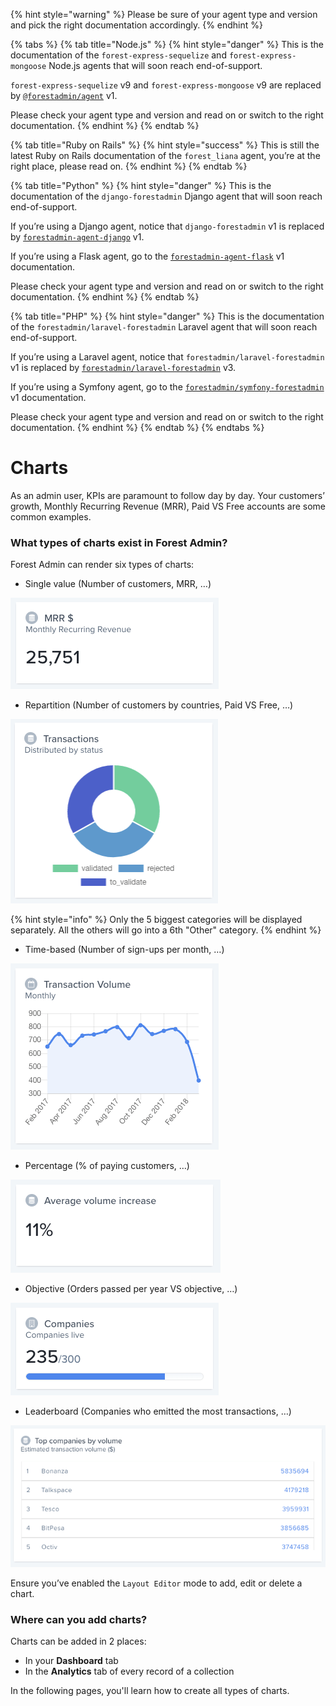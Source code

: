 {% hint style="warning" %}
Please be sure of your agent type and version and pick the right documentation accordingly.
{% endhint %}

{% tabs %}
{% tab title="Node.js" %}
{% hint style="danger" %}
This is the documentation of the `forest-express-sequelize` and `forest-express-mongoose` Node.js agents that will soon reach end-of-support.

`forest-express-sequelize` v9 and `forest-express-mongoose` v9 are replaced by [`@forestadmin/agent`](https://docs.forestadmin.com/developer-guide-agents-nodejs/) v1.

Please check your agent type and version and read on or switch to the right documentation.
{% endhint %}
{% endtab %}

{% tab title="Ruby on Rails" %}
{% hint style="success" %}
This is still the latest Ruby on Rails documentation of the `forest_liana` agent, you’re at the right place, please read on.
{% endhint %}
{% endtab %}

{% tab title="Python" %}
{% hint style="danger" %}
This is the documentation of the `django-forestadmin` Django agent that will soon reach end-of-support.

If you’re using a Django agent, notice that `django-forestadmin` v1 is replaced by [`forestadmin-agent-django`](https://docs.forestadmin.com/developer-guide-agents-python) v1.

If you’re using a Flask agent, go to the [`forestadmin-agent-flask`](https://docs.forestadmin.com/developer-guide-agents-python) v1 documentation.

Please check your agent type and version and read on or switch to the right documentation.
{% endhint %}
{% endtab %}

{% tab title="PHP" %}
{% hint style="danger" %}
This is the documentation of the `forestadmin/laravel-forestadmin` Laravel agent that will soon reach end-of-support.

If you’re using a Laravel agent, notice that `forestadmin/laravel-forestadmin` v1 is replaced by [`forestadmin/laravel-forestadmin`](https://docs.forestadmin.com/developer-guide-agents-php) v3.

If you’re using a Symfony agent, go to the [`forestadmin/symfony-forestadmin`](https://docs.forestadmin.com/developer-guide-agents-php) v1 documentation.

Please check your agent type and version and read on or switch to the right documentation.
{% endhint %}
{% endtab %}
{% endtabs %}

# Charts

As an admin user, KPIs are paramount to follow day by day. Your customers’ growth, Monthly Recurring Revenue (MRR), Paid VS Free accounts are some common examples.

### What types of charts exist in Forest Admin?

Forest Admin can render six types of charts:

- Single value (Number of customers, MRR, …)

![](<../../.gitbook/assets/image (270).png>)

- Repartition (Number of customers by countries, Paid VS Free, …)

![](<../../.gitbook/assets/image (271).png>)

{% hint style="info" %}
Only the 5 biggest categories will be displayed separately. All the others will go into a 6th "Other" category.
{% endhint %}

- Time-based (Number of sign-ups per month, …)

![](<../../.gitbook/assets/image (272).png>)

- Percentage (% of paying customers, …)

![](<../../.gitbook/assets/image (273).png>)

- Objective (Orders passed per year VS objective, …)

![](<../../.gitbook/assets/image (275).png>)

- Leaderboard (Companies who emitted the most transactions, …)

![](<../../.gitbook/assets/image (274).png>)

Ensure you’ve enabled the `Layout Editor` mode to add, edit or delete a chart.

### Where can you add charts?

Charts can be added in 2 places:

- In your **Dashboard** tab
- In the **Analytics** tab of every record of a collection

In the following pages, you'll learn how to create all types of charts.
